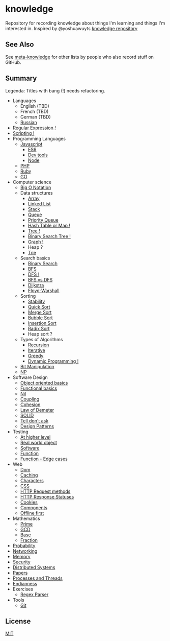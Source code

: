 # knowledge
Repository for recording knowledge about things I'm learning and things I'm interested in. Inspired by @yoshuawuyts [knowledge repository](https://github.com/yoshuawuyts/knowledge)

## See Also

See [meta-knowledge](https://github.com/RichardLitt/meta-knowledge) for other lists by people who also record stuff on GitHub.

## Summary
Legenda: Titles with bang (!) needs refactoring.

* Languages
  * English (TBD)
  * French (TBD)
  * German (TBD)
  * [Russian](./languages/russian.md)
* [Regular Expression !](/regular-expression.md)
* [Scripting !](/scripting.md)
* Programming Languages
  * [Javascript](./programming-languages/javascript/)
    * [ES6](./programming-languages/javascript/es6.md)
    * [Dev tools](./programming-languages/javascript/dev-tools.md)
    * [Node](./programming-languages/javascript/node.md)
  * [PHP](./programming-languages/php.md)
  * [Ruby](./programming-languages/ruby.md)
  * [GO](./programming-languages/go.md)
* Computer science
  * [Big O Notation](./computer-science/big-o-notation.md)
  * Data structures
    * [Array](./computer-science/data-structures/array.md)
    * [Linked List](./computer-science/data-structures/linked-list.md)
    * [Stack](./computer-science/data-structures/stack.md)
    * [Queue](./computer-science/data-structures/queue.md)
    * [Priority Queue](./computer-science/data-structures/priority-queue.md)
    * [Hash Table or Map !](./computer-science/data-structures/hash.md)
    * [Tree !](./computer-science/data-structures/tree.md)
    * [Binary Search Tree !](./computer-science/data-structures/binary-search-tree.md)
    * [Graph !](./computer-science/data-structures/graph.md)
    * Heap ?
    * [Trie](./computer-science/data-structures/trie.md)
  * Search basics
    * [Binary Search](./computer-science/search/binary-search.md)
    * [BFS](./computer-science/search/bfs.md)
    * [DFS !](./computer-science/search/dfs.md)
    * [BFS vs DFS](./computer-science/search/bfs-vs-dfs.md)
    * [Dijkstra](./computer-science/search/dijkstra.md)
    * [Floyd-Warshall](./computer-science/search/floyd-warshall.md)
  * Sorting
    * [Stability](./computer-science/sort/stability.md)
    * [Quick Sort](./computer-science/sort/quick-sort.md)
    * [Merge Sort](./computer-science/sort/merge-sort.md)
    * [Bubble Sort](./computer-science/sort/bubble-sort.md)
    * [Insertion Sort](./computer-science/sort/insertion-sort.md)
    * [Radix Sort](./computer-science/sort/radix-sort.md)
    * Heap sort ?
  * Types of Algorithms
    * [Recursion](./computer-science/algo/recursion.md)
    * [Iterative](./computer-science/algo/iterative.md)
    * [Greedy](./computer-science/algo/greedy.md)
    * [Dynamic Programming !](./computer-science/algo/dynamic-programming.md)
  * [Bit Manipulation](./computer-science/bit-manipulation.md)
  * [NP](./computer-science/np.md)
* Software Design
  * [Object oriented basics](./software-design/object-oriented-basics.md)
  * [Functional basics](./software-design/functional-basics.md)
  * [Nil](./software-design/nil.md)
  * [Coupling](./software-design/coupling.md)
  * [Cohesion](./software-design/cohesion.md)
  * [Law of Demeter](./software-design/law-of-demeter.md)
  * [SOLID](./software-design/solid.md)
  * [Tell don't ask](./software-design/tell-dont-ask.md)
  * [Design Patterns](./software-design/design-patterns.md)
* Testing
  * [At higher level](./testing/higher-level.md)
  * [Real world object](./testing/real-world-object.md)
  * [Software](./testing/software.md)
  * [Function](./testing/function.md)
  * [Function - Edge cases](./testing/edge-cases.md)
* Web
  * [Dom](./web/dom.md)
  * [Caching](./web/caching.md)
  * [Characters](./web/characters.md)
  * [CSS](./web/css.md)
  * [HTTP Request methods](./web/http-request-methods.md)
  * [HTTP Response Statuses](./web/http-response-statuses.md)
  * [Cookies](./web/cookies.md)
  * [Components](./web/components.md)
  * [Offline first](./web/offline-first.md)
* Mathematics
  * [Prime](./math/prime.md)
  * [GCD](./math/gcd.md)
  * [Base](./math/base.md)
  * [Fraction](./math/fraction.md)
* [Probability](./probability.md)
* [Networking](./networking.md)
* [Memory](./memory.md)
* [Security](./security.md)
* [Distributed Systems](./distributed-systems.md)
* [Papers](./papers.md)
* [Processes and Threads](./processes-vs-threads.md)
* [Endianness](./endianness.md)
* Exercises
  * [Regex Parser](./exercises/regex-parser.md)
* Tools
  * [Git](./tools/git.md)

## License
[MIT](https://tldrlegal.com/license/mit-license)

